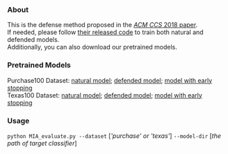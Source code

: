 ### About
This is the defense method proposed in the [*ACM CCS* 2018 paper](https://arxiv.org/abs/1807.05852).  
If needed, please follow [their released code](https://github.com/SPIN-UMass/ML-Privacy-Regulization) to train both natural and defended models.  
Additionally, you can also download our pretrained models.

### Pretrained Models  
Purchase100 Dataset: [natural model](http://www.princeton.edu/~liweis/membership-inference-evaluation/AdvReg/purchase_natural); 
[defended model](http://www.princeton.edu/~liweis/membership-inference-evaluation/AdvReg/purchase_advreg); 
[model with early stopping](http://www.princeton.edu/~liweis/membership-inference-evaluation/AdvReg/purchase_early_stop)  
Texas100 Dataset: [natural model](http://www.princeton.edu/~liweis/membership-inference-evaluation/AdvReg/texas_natural); 
[defended model](http://www.princeton.edu/~liweis/membership-inference-evaluation/AdvReg/texas_advreg); 
[model with early stopping](http://www.princeton.edu/~liweis/membership-inference-evaluation/AdvReg/texas_early_stop)  

### Usage
`python MIA_evaluate.py --dataset` [*'purchase' or 'texas'*] `--model-dir` [*the path of target classifier*]
